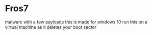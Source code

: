 # Fros7
malware with a few payloads
this is made for windows 10
run this on a virtual machine as it deletes your boot sector
